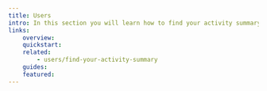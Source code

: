 ```yaml
---
title: Users
intro: In this section you will learn how to find your activity summary.
links:
    overview:
    quickstart:
    related:
        - users/find-your-activity-summary
    guides:
    featured:
---
```

